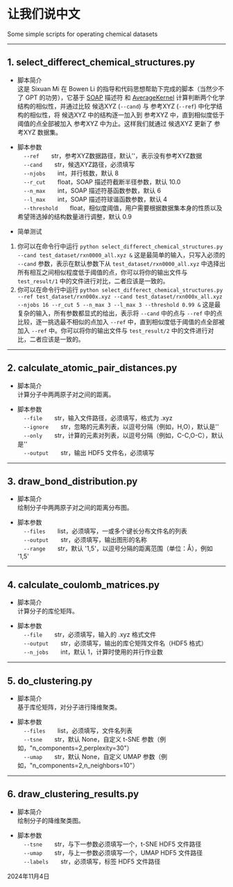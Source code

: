# 让我们说中文
Some simple scripts for operating chemical datasets  

---

## 1. select_differect_chemical_structures.py  
- 脚本简介  
这是 Sixuan Mi 在 Bowen Li 的指导和代码思想帮助下完成的脚本（当然少不了 GPT 的功劳），它基于 [SOAP](https://singroup.github.io/dscribe/latest/tutorials/descriptors/soap.html#) 描述符 和 [AverageKernel](https://singroup.github.io/dscribe/latest/tutorials/similarity_analysis/kernels.html) 计算判断两个化学结构的相似性，并通过比较 候选XYZ (`--cand`) 与 参考XYZ (`--ref`) 中化学结构的相似性，将 候选XYZ 中的结构逐一加入到 参考XYZ 中，直到相似度低于阈值的点全部被加入 参考XYZ 中为止。这样我们就通过 候选XYZ 更新了 参考XYZ 数据集。

- 脚本参数  
&emsp;`--ref`&emsp;&emsp;str，参考XYZ数据路径，默认''，表示没有参考XYZ数据  
&emsp;`--cand`&emsp;&emsp;str，候选XYZ路径，必须填写  
&emsp;`--njobs`&emsp;&emsp;int，并行核数，默认 8  
&emsp;`--r_cut`&emsp;&emsp;float，SOAP 描述符截断半径参数，默认 10.0  
&emsp;`--n_max`&emsp;&emsp;int，SOAP 描述符基函数参数，默认 6  
&emsp;`--l_max`&emsp;&emsp;int，SOAP 描述符球谐函数参数，默认 4  
&emsp;`--threshold`&emsp;&emsp;float，相似度阈值，用户需要根据数据集本身的性质以及希望筛选掉的结构数量进行调整，默认 0.9  

- 简单测试  
1. 你可以在命令行中运行 `python select_differect_chemical_structures.py --cand test_dataset/rxn0000_all.xyz &` 这是最简单的输入，只写入必须的 `--cand` 参数，表示在默认参数下从 `test_dataset/rxn0000_all.xyz` 中选择出所有相互之间相似程度低于阈值的点，你可以将你的输出文件与 `test_result/1` 中的文件进行对比，二者应该是一致的。
2. 你可以在命令行中运行 `python select_differect_chemical_structures.py --ref test_dataset/rxn000x.xyz --cand test_dataset/rxn000x_all.xyz --njobs 16 --r_cut 5 --n_max 3 --l_max 3 --threshold 0.99 &` 这是最复杂的输入，所有参数都显式的给出，表示将 `--cand` 中的点与 `--ref` 中的点比较，逐一挑选最不相似的点加入 `--ref` 中，直到相似度低于阈值的点全部被加入 `--ref` 中。你可以将你的输出文件与 `test_result/2` 中的文件进行对比，二者应该是一致的。  

---
  
## 2. calculate_atomic_pair_distances.py  
- 脚本简介  
计算分子中两两原子对之间的距离。  

- 脚本参数  
&emsp;`--file`&emsp;&emsp;str，输入文件路径，必须填写，格式为 .xyz  
&emsp;`--ignore`&emsp;&emsp;str，忽略的元素列表，以逗号分隔（例如，H,O），默认是''  
&emsp;`--only`&emsp;&emsp;str，计算的元素对列表，以逗号分隔（例如，C-C,O-C），默认是''  
&emsp;`--output`&emsp;&emsp;str，输出 HDF5 文件名，必须填写  

---

## 3. draw_bond_distribution.py
- 脚本简介  
绘制分子中两两原子对之间的距离分布图。 

- 脚本参数  
&emsp;`--files`&emsp;&emsp;list，必须填写，一或多个键长分布文件名的列表  
&emsp;`--output`&emsp;&emsp;str，必须填写，输出图形的名称  
&emsp;`--range`&emsp;&emsp;str，默认 '1,5'，以逗号分隔的距离范围（单位：Å），例如 '1,5'  

---

## 4. calculate_coulomb_matrices.py  
- 脚本简介  
计算分子的库伦矩阵。  

- 脚本参数  
&emsp;`--file`&emsp;&emsp;str，必须填写，输入的 .xyz 格式文件  
&emsp;`--output`&emsp;&emsp;str，必须填写，输出的库仑矩阵文件名（HDF5 格式）  
&emsp;`--n_jobs`&emsp;&emsp;int，默认 1，计算时使用的并行作业数  

---

## 5. do_clustering.py   
- 脚本简介  
基于库伦矩阵，对分子进行降维聚类。  

- 脚本参数  
&emsp;`--files`&emsp;&emsp;list，必须填写，文件名列表  
&emsp;`--tsne`&emsp;&emsp;str，默认 None，自定义 t-SNE 参数（例如，"n_components=2,perplexity=30"）  
&emsp;`--umap`&emsp;&emsp;str，默认 None，自定义 UMAP 参数（例如，"n_components=2,n_neighbors=10"）  

---

## 6. draw_clustering_results.py  
- 脚本简介  
绘制分子的降维聚类图。   

- 脚本参数  
&emsp;`--tsne`&emsp;&emsp;str，与下一参数必须填写一个，t-SNE HDF5 文件路径  
&emsp;`--umap`&emsp;&emsp;str，与上一参数必须填写一个，UMAP HDF5 文件路径  
&emsp;`--labels`&emsp;&emsp;str，必须填写，标签 HDF5 文件路径  


2024年11月4日
